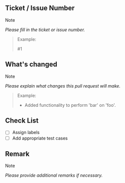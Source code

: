 <!-- markdownlint-disable MD004 MD041 -->

## Ticket / Issue Number

> [!NOTE]
> *Please fill in the ticket or issue number.*
> > Example:
> >
> > #1

## What's changed

> [!NOTE]
> *Please explain what changes this pull request will make.*
> > Example:
> >
> > * Added functionality to perform 'bar' on 'foo'.

## Check List

- [ ] Assign labels
- [ ] Add appropriate test cases

## Remark

> [!NOTE]
> *Please provide additional remarks if necessary.*

<!-- markdownlint-enable MD004 MD041 -->
